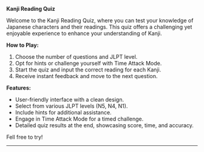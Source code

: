 
**Kanji Reading Quiz**

Welcome to the Kanji Reading Quiz, where you can test your knowledge of Japanese characters and their readings. This quiz offers a challenging yet enjoyable experience to enhance your understanding of Kanji. 

**How to Play:**
1. Choose the number of questions and JLPT level.
2. Opt for hints or challenge yourself with Time Attack Mode.
3. Start the quiz and input the correct reading for each Kanji.
4. Receive instant feedback and move to the next question.

**Features:**
- User-friendly interface with a clean design.
- Select from various JLPT levels (N5, N4, N1).
- Include hints for additional assistance.
- Engage in Time Attack Mode for a timed challenge.
- Detailed quiz results at the end, showcasing score, time, and accuracy.

Fell free to try!

---
